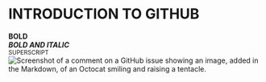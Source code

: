 # INTRODUCTION TO GITHUB
**BOLD**\
***BOLD AND ITALIC***\
<sup>SUPERSCRIPT</sup>
![Screenshot of a comment on a GitHub issue showing an
image, added in the Markdown, of an Octocat smiling and
raising a tentacle.](https://myoctocat.com/assets/images/base-octocat.svg)
